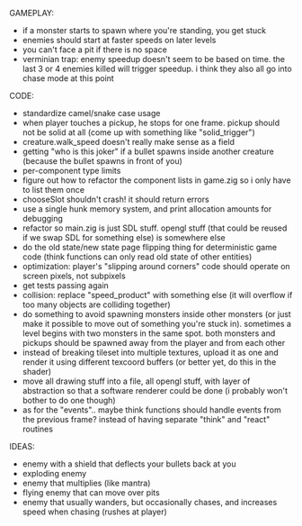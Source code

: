 GAMEPLAY:
- if a monster starts to spawn where you're standing, you get stuck
- enemies should start at faster speeds on later levels
- you can't face a pit if there is no space
- verminian trap: enemy speedup doesn't seem to be based on time. the last 3 or 4 enemies killed will trigger speedup. i think they also all go into chase mode at this point

CODE:
- standardize camel/snake case usage
- when player touches a pickup, he stops for one frame. pickup should not be solid at all (come up with something like "solid_trigger")
- creature.walk_speed doesn't really make sense as a field
- getting "who is this joker" if a bullet spawns inside another creature (because the bullet spawns in front of you)
- per-component type limits
- figure out how to refactor the component lists in game.zig so i only have to list them once
- chooseSlot shouldn't crash! it should return errors
- use a single hunk memory system, and print allocation amounts for debugging
- refactor so main.zig is just SDL stuff. opengl stuff (that could be reused if we swap SDL for something else) is somewhere else
- do the old state/new state page flipping thing for deterministic game code (think functions can only read old state of other entities)
- optimization: player's "slipping around corners" code should operate on screen pixels, not subpixels
- get tests passing again
- collision: replace "speed_product" with something else (it will overflow if too many objects are colliding together)
- do something to avoid spawning monsters inside other monsters (or just make it possible to move out of something you're stuck in). sometimes a level begins with two monsters in the same spot. both monsters and pickups should be spawned away from the player and from each other
- instead of breaking tileset into multiple textures, upload it as one and render it using different texcoord buffers (or better yet, do this in the shader)
- move all drawing stuff into a file, all opengl stuff, with layer of abstraction so that a software renderer could be done (i probably won't bother to do one though)
- as for the "events".. maybe think functions should handle events from the previous frame? instead of having separate "think" and "react" routines

IDEAS:
- enemy with a shield that deflects your bullets back at you
- exploding enemy
- enemy that multiplies (like mantra)
- flying enemy that can move over pits
- enemy that usually wanders, but occasionally chases, and increases speed when chasing (rushes at player)
